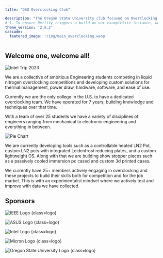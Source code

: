 ```yaml
---
title: "OSU Overclocking Club"

description: "The Oregon State University club focused on Overclocking and "
# 1. To ensure Netlify triggers a build on our exampleSite instance, we need to change a file in the exampleSite directory.
theme_version: '2.8.2'
cascade:
  featured_image: '/img/main_overclocking.webp'
---
```


## Welcome one, welcome all! 

![Intel Trip 2023](https://cdn.osuoverclocking.com/partners/intel_trip.webp)

We are a collective of ambitious Engineering students competing in liquid nitrogen overclocking competitions and developing custom solutions for thermal management, power draw, hardware, software, and ease of use.

Currently we are the only college in the U.S. to have a dedicated overclocking team. We have operated for 7 years, building knowledge and techniques over that time.

With a team of over 25 students we have a variety of disciplines of engineers ranging from mechanical to electronic engineering and everything in between. 

![Pie Chart](https://cdn.osuoverclocking.com/charts_data/distribution.webp)

We are currently developing tools such as a controllable heated LN2 Pot, custom LN2 pots with integrated Leidenfrost reducing plates, and a custom lightweight OS. Along with that we are building show stopper pieces such as a passively cooled immersion pc cased and custom 3d printed cases. 

We currently have 25+ members actively engaging in overclocking and these projects to build their skills both for competition and for the job market. This is with an experimentalist mindset where we actively test and improve with data we have collected.

## Sponsors

![IEEE Logo](https://upload.wikimedia.org/wikipedia/commons/2/21/IEEE_logo.svg)
{class=logo}

![ASUS Logo](https://upload.wikimedia.org/wikipedia/commons/2/2e/ASUS_Logo.svg)
{class=logo}

![Intel Logo](https://upload.wikimedia.org/wikipedia/commons/8/85/Intel_logo_2023.svg)
{class=logo}

![Micron Logo](https://upload.wikimedia.org/wikipedia/commons/9/9b/Micron_Technology_logo.svg)
{class=logo}

![Oregon State University Logo](https://upload.wikimedia.org/wikipedia/en/1/17/Oregon_State_University_primary_logo.svg)
{class=logo}

